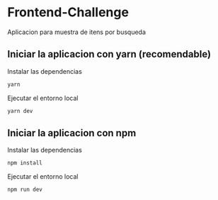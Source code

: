 # Frontend-Challenge

Aplicacion para muestra de itens por busqueda

## Iniciar la aplicacion con yarn (recomendable)
Instalar las dependencias
```bash
yarn
```
Ejecutar el entorno local
```bash
yarn dev
```
## Iniciar la aplicacion con npm
Instalar las dependencias
```bash
npm install
```
Ejecutar el entorno local
```bash
npm run dev
```
